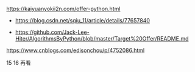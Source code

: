 https://kaiyuanyokii2n.com/offer-python.html

- https://blog.csdn.net/sqiu_11/article/details/77657840

- https://github.com/Jack-Lee-Hiter/AlgorithmsByPython/blob/master/Target%20Offer/README.md

https://www.cnblogs.com/edisonchou/p/4752086.html

15 16 再看
